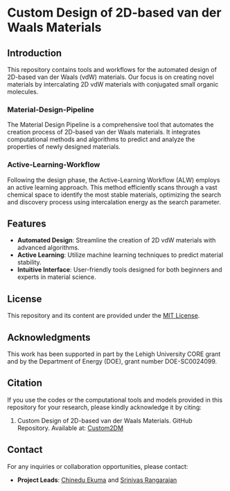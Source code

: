 # Custom Design of 2D-based van der Waals Materials

## Introduction
This repository contains tools and workflows for the automated design of 2D-based van der Waals (vdW) materials. Our focus is on creating novel materials by intercalating 2D vdW materials with conjugated small organic molecules.

### Material-Design-Pipeline
The Material Design Pipeline is a comprehensive tool that automates the creation process of 2D-based van der Waals materials. It integrates computational methods and algorithms to predict and analyze the properties of newly designed materials.

### Active-Learning-Workflow
Following the design phase, the Active-Learning Workflow (ALW) employs an active learning approach. This method efficiently scans through a vast chemical space to identify the most stable materials, optimizing the search and discovery process using intercalation energy as the search parameter.

## Features
- **Automated Design**: Streamline the creation of 2D vdW materials with advanced algorithms.
- **Active Learning**: Utilize machine learning techniques to predict material stability.
- **Intuitive Interface**: User-friendly tools designed for both beginners and experts in material science.


## License

This repository and its content are provided under the [MIT License](LICENSE).


## Acknowledgments

This work has been supported in part by the Lehigh University CORE grant and by the Department of Energy (DOE), grant number DOE-SC0024099. 


## Citation

If you use the codes or the computational tools and models provided in this repository for your research, please kindly acknowledge it by citing:

1. Custom Design of 2D-based van der Waals Materials. GitHub Repository. Available at: [Custom2DM](https://github.com/gmp007/Custom-Design-of-2D-based-Materials)


## Contact

For any inquiries or collaboration opportunities, please contact:

- **Project Leads**: [Chinedu Ekuma](mailto:cekuma1@gmail.com) and [Srinivas Rangarajan](mailto:srr516@lehigh.edu)

